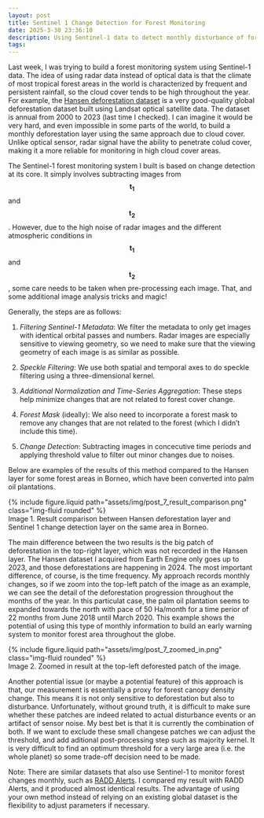 ```yaml
---
layout: post
title: Sentinel 1 Change Detection for Forest Monitoring
date: 2025-3-30 23:36:10
description: Using Sentinel-1 data to detect monthly disturbance of forest canopy
tags: 
---
```



Last week, I was trying to build a forest monitoring system using Sentinel-1 data. The idea of using radar data instead of optical data is that the climate of most tropical forest areas in the world is characterized by frequent and persistent rainfall, so the cloud cover tends to be high throughout the year. For example, the [Hansen deforestation dataset](https://glad.earthengine.app/view/global-forest-change) is a very good-quality global deforestation dataset built using Landsat optical satellite data. The dataset is annual from 2000 to 2023 (last time I checked). I can imagine it would be very hard, and even impossible in some parts of the world, to build a monthly deforestation layer using the same approach due to cloud cover.  Unlike optical sensor, radar signal have the ability to penetrate colud cover, making it a more reliable for monitoring in high cloud cover areas.

The Sentinel-1 forest monitoring system I built is based on change detection at its core. It simply involves subtracting images from $$ \mathbf{t_1} $$ and $$ \mathbf{t_2} $$. However, due to the high noise of radar images and the different atmospheric conditions in $$ \mathbf{t_1} $$ and $$ \mathbf{t_2} $$, some care needs to be taken when pre-processing each image. That, and some additional image analysis tricks and magic!

Generally, the steps are as follows:

1. *Filtering Sentinel-1 Metadata*: We filter the metadata to only get images with identical orbital passes and numbers. Radar images are especially sensitive to viewing geometry, so we need to make sure that the viewing geometry of each image is as similar as possible.

2. *Speckle Filtering*: We use both spatial and temporal axes to do speckle filtering using a three-dimensional kernel.

3. *Additional Normalization and Time-Series Aggregation*: These steps help minimize changes that are not related to forest cover change.

4. *Forest Mask* (ideally): We also need to incorporate a forest mask to remove any changes that are not related to the forest (which I didn’t include this time).

5. *Change Detection*: Subtracting images in concecutive time periods and applying threshold value to filter out minor changes due to noises.

Below are examples of the results of this method compared to the Hansen layer for some forest areas in Borneo, which have been converted into palm oil plantations.

<div class="row mt-3">
    <div class="col-sm mt-3 mt-md-0">
        {% include figure.liquid path="assets/img/post_7_result_comparison.png" class="img-fluid rounded" %}
    </div>
</div>
<div class="caption">
    Image 1. Result comparison between Hansen deforestation layer and Sentinel 1 change detection layer on the same area in Borneo.
</div>


The main difference between the two results is the big patch of deforestation in the top-right layer, which was not recorded in the Hansen layer. The Hansen dataset I acquired from Earth Engine only goes up to 2023, and those deforestations are happening in 2024. The most important difference, of course, is the time frequency. My approach records monthly changes, so if we zoom into the top-left patch of the image as an example, we can see the detail of the deforestation progression throughout the months of the year. In this particulat case, the palm oil plantation seems to expanded towards the north with pace of 50 Ha/month for a time perior of 22 months from June 2018 until March 2020. This example shows the potential of using this type of monthly information to build an early warning system to monitor forest area throughout the globe.


<div class="row mt-3">
    <div class="col-sm mt-3 mt-md-0">
        {% include figure.liquid path="assets/img/post_7_zoomed_in.png" class="img-fluid rounded" %}
    </div>
</div>
<div class="caption">
    Image 2. Zoomed in result at the top-left deforested patch of the image.
</div>


Another potential issue (or maybe a potential feature) of this approach is that,  our measurement is essentially a proxy for forest canopy density change. This means it is not only sensitive to deforestation but also to disturbance. Unfortunately, without ground truth, it is difficult to make sure whether these patches are indeed related to actual disturbance events or an artifact of sensor noise. My best bet is that it is currently the combination of both. If we want to exclude these small changese patches we can adjust the threshold, and add aditional post-processing step such as majority kernel. It is very difficult to find an optimum threshold for a very large area (i.e. the whole planet) so some trade-off decision need to be made.

Note: There are similar datasets that also use Sentinel-1 to monitor forest changes monthly, such as  [RADD Alerts](https://data.globalforestwatch.org/datasets/gfw::deforestation-alerts-radd/about). I compared my result with RADD Alerts, and it produced almost identical results. The advantage of using your own method instead of relying on an existing global dataset is the flexibility to adjust parameters if necessary.
